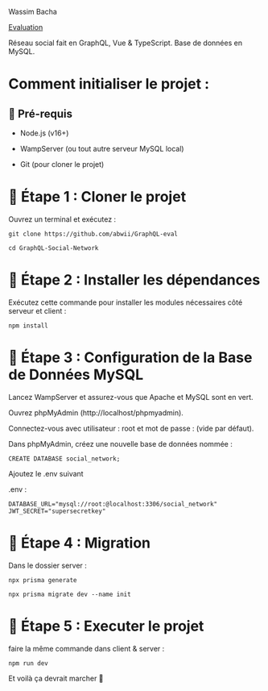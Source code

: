 Wassim Bacha

[Evaluation](https://gist.github.com/Punkte/71aa7808c6b14896f2d6566633c9e519)

Réseau social fait en GraphQL, Vue & TypeScript.
Base de données en MySQL.

# Comment initialiser le projet :

## 🔹 Pré-requis

- Node.js (v16+)

- WampServer (ou tout autre serveur MySQL local)

- Git (pour cloner le projet)

# 📌 Étape 1 : Cloner le projet

Ouvrez un terminal et exécutez :

``git clone https://github.com/abwii/GraphQL-eval``

``cd GraphQL-Social-Network``

# 📌 Étape 2 : Installer les dépendances

Exécutez cette commande pour installer les modules nécessaires côté serveur et client :

```npm install```

# 📌 Étape 3 : Configuration de la Base de Données MySQL


Lancez WampServer et assurez-vous que Apache et MySQL sont en vert.

Ouvrez phpMyAdmin (http://localhost/phpmyadmin).

Connectez-vous avec utilisateur : root et mot de passe : (vide par défaut).

Dans phpMyAdmin, créez une nouvelle base de données nommée :

``` CREATE DATABASE social_network; ```

Ajoutez le .env suivant 

.env :
```
DATABASE_URL="mysql://root:@localhost:3306/social_network"
JWT_SECRET="supersecretkey"
```

# 📌 Étape 4 : Migration

Dans le dossier server :

```npx prisma generate```

```npx prisma migrate dev --name init```

# 📌 Étape 5 : Executer le projet

faire la même commande dans client & server :

```npm run dev```

Et voilà ça devrait marcher 🤞